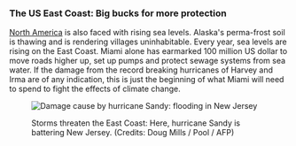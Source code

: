 ### The US East Coast: Big bucks for more protection

[North America](https://correctiv.org/recherchen/klima/artikel/2017/07/28/steigende-meere-uebersicht-nordamerika/) is also faced with rising sea levels. Alaska's perma-frost soil is thawing and is rendering villages uninhabitable. Every year, sea levels are rising on the East Coast. Miami alone has earmarked 100 million US dollar to move roads higher up, set up pumps and protect sewage systems from sea water. If the damage from the record breaking hurricanes of Harvey and Irma are of any indication, this is just the beginning of what Miami will need to spend to fight the effects of climate change.<figure> 

![Damage cause by hurricane Sandy: flooding in New Jersey](/assets/content/usa.jpg) <figcaption> Storms threaten the East Coast: Here, hurricane Sandy is battering New Jersey. (Credits:&nbsp;Doug&nbsp;Mills&nbsp;/&nbsp;Pool&nbsp;/&nbsp;AFP) </figcaption> </figure>